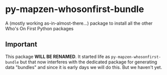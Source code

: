 # py-mapzen-whosonfirst-bundle

A (mostly working as-in-almost-there...) package to install all the other Who's On First Python packages

## Important

This package **WILL BE RENAMED**. It started life as `py-mapzen-whosonfirst-bundle` but that now interferes with the dedicated package for generating data "bundles" and since it is early days we will do this. But we haven't yet.